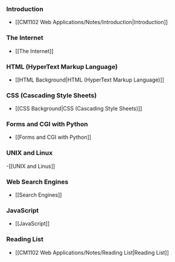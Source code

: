 
### Introduction
- [[CM1102 Web Applications/Notes/Introduction|Introduction]]

### The Internet
- [[The Internet]]

### HTML (HyperText Markup Language)
- [[HTML Background|HTML (HyperText Markup Language)]]

### CSS (Cascading Style Sheets)
- [[CSS Background|CSS (Cascading Style Sheets)]]

### Forms and CGI with Python
- [[Forms and CGI with Python]]

### UNIX and Linux
-[[UNIX and Linus]]

### Web Search Engines
- [[Search Engines]]

### JavaScript
- [[JavaScript]]

### Reading List
- [[CM1102 Web Applications/Notes/Reading List|Reading List]]